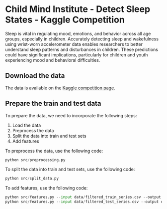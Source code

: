 # Child Mind Institute - Detect Sleep States - Kaggle Competition

Sleep is vital in regulating mood, emotions, and behavior across all age groups, especially in children. Accurately detecting sleep and wakefulness using wrist-worn accelerometer data enables researchers to better understand sleep patterns and disturbances in children. These predictions could have significant implications, particularly for children and youth experiencing mood and behavioral difficulties.

## Download the data

The data is available on the [Kaggle competition page](https://www.kaggle.com/competitions/child-mind-institute-detect-sleep-states/data).

## Prepare the train and test data

To prepare the data, we need to incorporate the following steps:
1. Load the data
2. Preprocess the data
3. Split the data into train and test sets
4. Add features

To preprocess the data, use the following code:

```python
python src/preprocessing.py
```

To split the data into train and test sets, use the following code:

```python
python src/split_data.py
```

To add features, use the following code:

```python 
python src/features.py --input data/filtered_train_series.csv --output data/featured_train_series.csv
python src/features.py --input data/filtered_test_series.csv --output data/featured_test_series.csv
```
